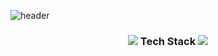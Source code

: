 ![header](https://capsule-render.vercel.app/api?type=slice&color=87ceaf&height=300&section=header&text=HanGyul%20Kang&fontSize=90)

<h3 align="center">
    <img src="https://img.icons8.com/external-parzival-1997-outline-color-parzival-1997/25/000000/external-technology-renewable-energy-parzival-1997-outline-color-parzival-1997.png"/>
        Tech Stack
    <img src="https://img.icons8.com/external-parzival-1997-outline-color-parzival-1997/25/000000/external-technology-renewable-energy-parzival-1997-outline-color-parzival-1997.png"/>
</h3>

<div align="center">
<img src="https://img.shields.io/badge/Java-007396?logo=java&style=flat-square&logoColor=white" alt="">
<img src="https://img.shields.io/badge/JavaScript-F7DF1E?logo=javascript&style=flat-square&logoColor=white" alt="">
<img src="https://img.shields.io/badge/HTML5-E34F26?logo=html5&style=flat-square&logoColor=white" alt="">
</div>
